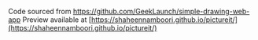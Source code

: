 Code sourced from https://github.com/GeekLaunch/simple-drawing-web-app
Preview available at [https://shaheennamboori.github.io/pictureit/](https://shaheennamboori.github.io/pictureit/)
